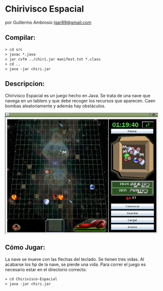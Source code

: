 Chirivisco Espacial
===================
por Guillermo Ambrosio <lgar89@gmail.com>

Compilar:
---------

```
> cd src
> javac *.java
> jar cvfm ../chiri.jar manifest.txt *.class
> cd ..
> java -jar chiri.jar
```



Descripcion:
------------

Chirivisco Espacial es un juego hecho en Java. Se trata de una nave que navega en un 
tablero y que debe recoger los recursos que aparecen. Caen bombas aleatoriamente y 
además hay obstáculos. 

![](/cachibaches/screenshot.png?raw=true "Screenshot")

Cómo Jugar:
-----------

La nave se mueve con las flechas del teclado. Se tienen tres vidas. Al acabarse los hp 
de la nave, se pierde una vida. Para correr el juego es necesario estar en el directorio
correcto: 

```
> cd Chirivisco-Espacial
> java -jar chiri.jar
```
